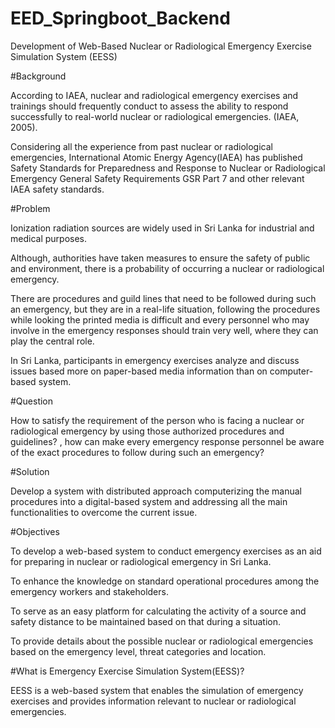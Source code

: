 # EED_Springboot_Backend
Development of Web-Based Nuclear or Radiological Emergency Exercise Simulation System (EESS)

#Background

According to IAEA, nuclear and radiological emergency exercises and trainings should frequently conduct to assess the ability to respond successfully to real-world nuclear or radiological emergencies. (IAEA, 2005). 

Considering all the experience from past nuclear or radiological emergencies, International Atomic Energy Agency(IAEA) has published Safety Standards for Preparedness and Response to Nuclear or Radiological Emergency General Safety Requirements GSR Part 7 and other relevant IAEA safety standards.


#Problem

Ionization radiation sources are widely used in Sri Lanka for industrial and medical purposes.

Although, authorities have taken measures to ensure the  safety of public and environment, there is a probability of occurring a nuclear or radiological emergency.

There are procedures and guild lines that need to be followed during such an emergency, but they are in a real-life situation, following the procedures while looking the printed media is difficult and every personnel who may involve in the emergency responses should train very well, where they can play the central role.

In Sri Lanka, participants in emergency exercises analyze and discuss issues based more on paper-based media information than on computer-based system.

#Question

How to satisfy the requirement of the person who is facing a nuclear or radiological emergency by using those authorized procedures and guidelines? , how can make every emergency response personnel be aware of the exact procedures to follow during such an emergency?

#Solution

Develop a system with distributed approach computerizing the manual procedures into a digital-based system and addressing all the main functionalities to overcome the current issue.

#Objectives

To develop a web-based system to conduct emergency exercises as an aid for preparing in nuclear or radiological emergency in Sri Lanka.

To enhance the knowledge on standard operational procedures among the emergency workers and stakeholders.

To serve as an easy platform for calculating the activity of a source and safety distance to be maintained based on that during a situation.

To provide details about the possible nuclear or radiological emergencies based on the emergency level, threat categories and location.

#What is Emergency Exercise Simulation System(EESS)?

EESS is a web-based system that enables the simulation of emergency exercises and provides information relevant to nuclear or radiological emergencies.














